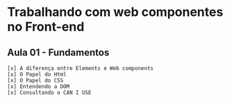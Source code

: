 # Trabalhando com web componentes no Front-end

## Aula 01 - Fundamentos
    [x] A diferença entre Elements e Web components
    [x] O Papel do Html
    [x] O Papel do CSS
    [x] Entendendo a DOM
    [x] Consultando o CAN I USE



